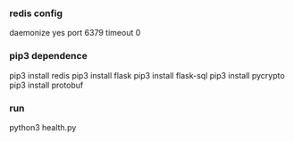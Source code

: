 ### redis config
daemonize yes
port 6379
timeout 0

### pip3 dependence
pip3 install redis
pip3 install flask
pip3 install flask-sql
pip3 install pycrypto
pip3 install protobuf

### run
python3 health.py